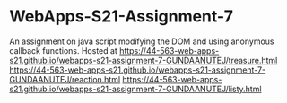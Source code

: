 # WebApps-S21-Assignment-7
An assignment on java script modifying the DOM and using anonymous callback functions.
Hosted at https://44-563-web-apps-s21.github.io/webapps-s21-assignment-7-GUNDAANUTEJ/treasure.html
  https://44-563-web-apps-s21.github.io/webapps-s21-assignment-7-GUNDAANUTEJ/reaction.html
  https://44-563-web-apps-s21.github.io/webapps-s21-assignment-7-GUNDAANUTEJ/listy.html
